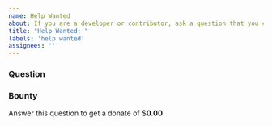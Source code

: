```yaml
---
name: Help Wanted
about: If you are a developer or contributor, ask a question that you cannot solve
title: "Help Wanted: "
labels: 'help wanted'
assignees: ''
---
```


### Question

### Bounty
Answer this question to get a donate of $**0.00**
